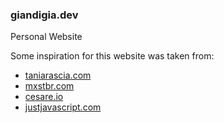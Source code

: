 ### giandigia.dev

Personal Website

Some inspiration for this website was taken from: 

- [taniarascia.com](https://taniarascia.com/)
- [mxstbr.com](https://mxstbr.com/)
- [cesare.io](https://cesare.io/)
- [justjavascript.com](https://justjavascript.com/)